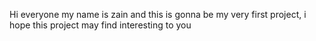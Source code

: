 Hi everyone my name is zain and this is gonna be my very first project, i hope this project may find interesting to you
